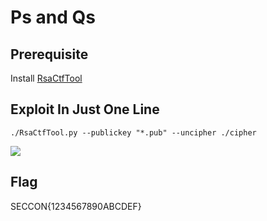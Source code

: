 # Ps and Qs

## Prerequisite
Install [RsaCtfTool](https://github.com/Ganapati/RsaCtfTool)

## Exploit In Just One Line
```
./RsaCtfTool.py --publickey "*.pub" --uncipher ./cipher
```
![](https://i.imgur.com/Ros8FNz.png)

## Flag
SECCON{1234567890ABCDEF}